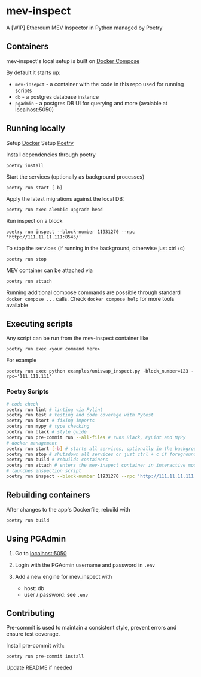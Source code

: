 # mev-inspect
A [WIP] Ethereum MEV Inspector in Python managed by Poetry

## Containers
mev-inspect's local setup is built on [Docker Compose](https://docs.docker.com/compose/)

By default it starts up:
- `mev-insepct` - a container with the code in this repo used for running scripts
- `db` - a postgres database instance
- `pgadmin` - a postgres DB UI for querying and more (avaiable at localhost:5050)

## Running locally
Setup [Docker](https://www.docker.com/products/docker-desktop)
Setup [Poetry](https://python-poetry.org/docs/#osx--linux--bashonwindows-install-instructions)

Install dependencies through poetry
```
poetry install
```

Start the services (optionally as background processes)
```
poetry run start [-b]
```

Apply the latest migrations against the local DB:
```
poetry run exec alembic upgrade head
``` 

Run inspect on a block
```
poetry run inspect --block-number 11931270 --rpc 'http://111.11.11.111:8545/'
``` 

To stop the services (if running in the background, otherwise just ctrl+c)
```
poetry run stop
```

MEV container can be attached via
```
poetry run attach
```

Running additional compose commands are possible through standard `docker
compose ...` calls.  Check `docker compose help` for more tools available

## Executing scripts
Any script can be run from the mev-inspect container like
```
poetry run exec <your command here>
```

For example
```
poetry run exec python examples/uniswap_inspect.py -block_number=123 -rpc='111.111.111'
```

### Poetry Scripts
```bash
# code check
poetry run lint # linting via Pylint
poetry run test # testing and code coverage with Pytest
poetry run isort # fixing imports 
poetry run mypy # type checking 
poetry run black # style guide 
poetry run pre-commit run --all-files # runs Black, PyLint and MyPy
# docker management
poetry run start [-b] # starts all services, optionally in the background
poetry run stop # shutsdown all services or just ctrl + c if foreground
poetry run build # rebuilds containers
poetry run attach # enters the mev-inspect container in interactive mode
# launches inspection script
poetry run inspect --block-number 11931270 --rpc 'http://111.11.11.111:8545/'
```


## Rebuilding containers
After changes to the app's Dockerfile, rebuild with
```
poetry run build
```

## Using PGAdmin

1. Go to [localhost:5050](localhost:5050)

2. Login with the PGAdmin username and password in `.env`

3. Add a new engine for mev_inspect with
    - host: db
    - user / password: see `.env`

## Contributing

Pre-commit is used to maintain a consistent style, prevent errors and ensure test coverage. 

Install pre-commit with:
```
poetry run pre-commit install
```

Update README if needed
